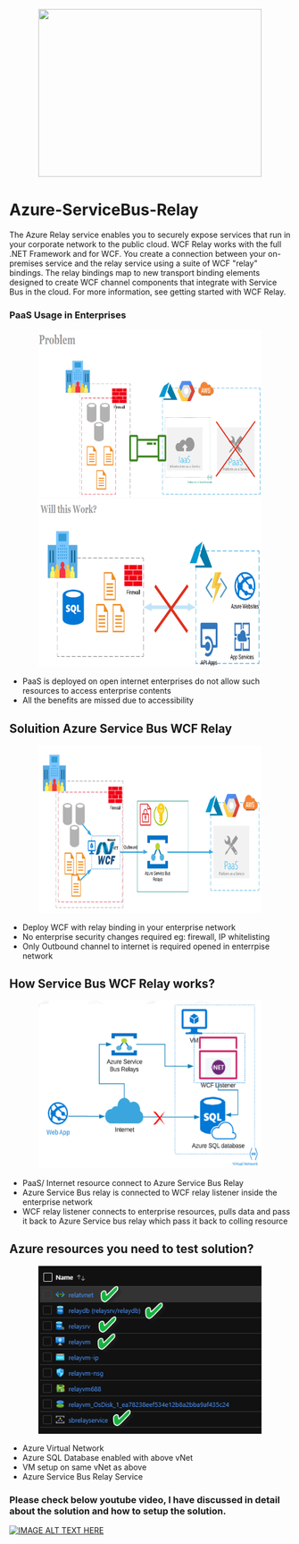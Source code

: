 <p align="center">
  <img width="400" height="300" src="https://raw.githubusercontent.com/Azure/azure-relay/master/relay.png">
</p>

# Azure-ServiceBus-Relay
The Azure Relay service enables you to securely expose services that run in your corporate network to the public cloud.
WCF Relay works with the full .NET Framework and for WCF. You create a connection between your on-premises service and 
the relay service using a suite of WCF "relay" bindings. The relay bindings map to new transport binding elements designed to
create WCF channel components that integrate with Service Bus in the cloud. For more information, see getting started with WCF Relay.

<h3>PaaS Usage in Enterprises</h3>
<p align="center">
  <img width="400" height="300" src="https://raw.githubusercontent.com/khanasif1/Azure-ServiceBus-Relay/master/ServiceBuse.Relay/Images/R1.PNG">
  <img width="400" height="300" src="https://raw.githubusercontent.com/khanasif1/Azure-ServiceBus-Relay/master/ServiceBuse.Relay/Images/R2.PNG">
  <ul>
  <li>PaaS is deployed on open internet enterprises do not allow such resources to access enterprise contents</li>
  <li>All the benefits are missed due to accessibility</li>  
</ul>

</p>
<h2>Soluition Azure  Service Bus WCF Relay</h3>
<p align="center">
  <img width="400" height="300" src="https://raw.githubusercontent.com/khanasif1/Azure-ServiceBus-Relay/master/ServiceBuse.Relay/Images/R3.PNG">
  <ul>
  <li>Deploy WCF with relay binding in your enterprise network</li>
  <li>No enterprise security changes required eg: firewall, IP whitelisting</li>
  <li>Only Outbound channel to internet is required opened in enterrpise network</li>
</ul>
</p>
<h2>How Service Bus WCF Relay works?</h3>
<p align="center">
  <img width="400" height="300" src="https://raw.githubusercontent.com/khanasif1/Azure-ServiceBus-Relay/master/ServiceBuse.Relay/Images/R4.PNG">
  <ul>
  <li>PaaS/ Internet resource connect to Azure Service Bus Relay</li>
  <li>Azure Service Bus relay is connected to WCF relay listener inside the enterprise network</li>
  <li>WCF relay listener connects to enterprise resources, pulls data and pass it back to Azure Service bus relay which pass it back to colling resource</li>
</ul>
</p>
<h2>Azure resources you need to test solution?</h3>
<p align="center">
  <img width="400" height="300" src="https://raw.githubusercontent.com/khanasif1/Azure-ServiceBus-Relay/master/ServiceBuse.Relay/Images/Azure%20Resources.PNG">
  <ul>
  <li>Azure Virtual Network</li>
  <li>Azure SQL Database enabled with above vNet</li>
  <li>VM setup on same vNet as above</li>
  <li>Azure Service Bus Relay Service</li>
</ul>
</p>
<h3>Please check below youtube video, I have discussed in detail about the solution and how to setup the solution.</h3>

[![IMAGE ALT TEXT HERE](https://img.youtube.com/vi/xrUkdxY5jro/0.jpg)](https://www.youtube.com/watch?v=xrUkdxY5jro)

